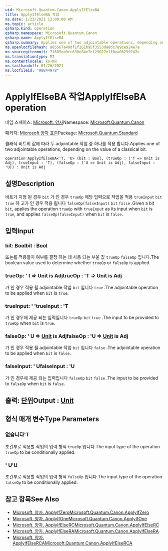 ```yaml
---
uid: Microsoft.Quantum.Canon.ApplyIfElseBA
title: ApplyIfElseBA 작업
ms.date: 1/23/2021 12:00:00 AM
ms.topic: article
qsharp.kind: operation
qsharp.namespace: Microsoft.Quantum.Canon
qsharp.name: ApplyIfElseBA
qsharp.summary: Applies one of two adjointable operations, depending on the value of a classical bit.
ms.openlocfilehash: a85567a49df1f261b95f3553da8dc789ce924e7a
ms.sourcegitcommit: 71605ea9cc630e84e7ef29027e1f0ea06299747e
ms.translationtype: MT
ms.contentlocale: ko-KR
ms.lasthandoff: 01/26/2021
ms.locfileid: "98844978"
---
```

# <a name="applyifelseba-operation"></a><span data-ttu-id="2b09d-102">ApplyIfElseBA 작업</span><span class="sxs-lookup"><span data-stu-id="2b09d-102">ApplyIfElseBA operation</span></span>

<span data-ttu-id="2b09d-103">네임 스페이스: [Microsoft. 양자](xref:Microsoft.Quantum.Canon)</span><span class="sxs-lookup"><span data-stu-id="2b09d-103">Namespace: [Microsoft.Quantum.Canon](xref:Microsoft.Quantum.Canon)</span></span>

<span data-ttu-id="2b09d-104">패키지: [Microsoft 양자 표준](https://nuget.org/packages/Microsoft.Quantum.Standard)</span><span class="sxs-lookup"><span data-stu-id="2b09d-104">Package: [Microsoft.Quantum.Standard](https://nuget.org/packages/Microsoft.Quantum.Standard)</span></span>


<span data-ttu-id="2b09d-105">클래식 비트의 값에 따라 두 adjointable 작업 중 하나를 적용 합니다.</span><span class="sxs-lookup"><span data-stu-id="2b09d-105">Applies one of two adjointable operations, depending on the value of a classical bit.</span></span>

```qsharp
operation ApplyIfElseBA<'T, 'U> (bit : Bool, (trueOp : ('T => Unit is Adj), trueInput : 'T), (falseOp : ('U => Unit is Adj), falseInput : 'U)) : Unit is Adj
```


## <a name="description"></a><span data-ttu-id="2b09d-106">설명</span><span class="sxs-lookup"><span data-stu-id="2b09d-106">Description</span></span>

<span data-ttu-id="2b09d-107">비트가 지정 된 경우 `bit` 가 인 경우 `trueOp` 해당 입력으로 작업을 적용 `trueInput` `bit` `true` 하 고가 인 경우 적용 됩니다 `falseOp(falseInput)` `bit` `false` .</span><span class="sxs-lookup"><span data-stu-id="2b09d-107">Given a bit `bit`, applies the operation `trueOp` with `trueInput` as its input when `bit` is `true`, and applies `falseOp(falseInput)` when `bit` is `false`.</span></span>

## <a name="input"></a><span data-ttu-id="2b09d-108">입력</span><span class="sxs-lookup"><span data-stu-id="2b09d-108">Input</span></span>

### <a name="bit--bool"></a><span data-ttu-id="2b09d-109">bit: [Bool](xref:microsoft.quantum.lang-ref.bool)</span><span class="sxs-lookup"><span data-stu-id="2b09d-109">bit : [Bool](xref:microsoft.quantum.lang-ref.bool)</span></span>

<span data-ttu-id="2b09d-110">또는를 적용할지 여부를 결정 하는 데 사용 되는 부울 값 `trueOp` `falseOp` 입니다.</span><span class="sxs-lookup"><span data-stu-id="2b09d-110">The boolean value used to determine whether `trueOp` or `falseOp` is applied.</span></span>


### <a name="trueop--t--unit--is-adj"></a><span data-ttu-id="2b09d-111">trueOp: ' t => [Unit](xref:microsoft.quantum.lang-ref.unit)  is Adj</span><span class="sxs-lookup"><span data-stu-id="2b09d-111">trueOp : 'T => [Unit](xref:microsoft.quantum.lang-ref.unit)  is Adj</span></span>

<span data-ttu-id="2b09d-112">가 인 경우 적용 될 adjointable 작업 `bit` 입니다 `true` .</span><span class="sxs-lookup"><span data-stu-id="2b09d-112">The adjointable operation to be applied when `bit` is `true`.</span></span>


### <a name="trueinput--t"></a><span data-ttu-id="2b09d-113">trueInput: ' '</span><span class="sxs-lookup"><span data-stu-id="2b09d-113">trueInput : 'T</span></span>

<span data-ttu-id="2b09d-114">가 인 경우에 제공 되는 입력입니다 `trueOp` `bit` `true` .</span><span class="sxs-lookup"><span data-stu-id="2b09d-114">The input to be provided to `trueOp` when `bit` is `true`.</span></span>


### <a name="falseop--u--unit--is-adj"></a><span data-ttu-id="2b09d-115">falseOp: ' U => [Unit](xref:microsoft.quantum.lang-ref.unit)  is Adj</span><span class="sxs-lookup"><span data-stu-id="2b09d-115">falseOp : 'U => [Unit](xref:microsoft.quantum.lang-ref.unit)  is Adj</span></span>

<span data-ttu-id="2b09d-116">가 인 경우 적용 될 adjointable 작업 `bit` 입니다 `false` .</span><span class="sxs-lookup"><span data-stu-id="2b09d-116">The adjointable operation to be applied when `bit` is `false`.</span></span>


### <a name="falseinput--u"></a><span data-ttu-id="2b09d-117">falseInput: ' U</span><span class="sxs-lookup"><span data-stu-id="2b09d-117">falseInput : 'U</span></span>

<span data-ttu-id="2b09d-118">가 인 경우에 제공 되는 입력입니다 `falseOp` `bit` `false` .</span><span class="sxs-lookup"><span data-stu-id="2b09d-118">The input to be provided to `falseOp` when `bit` is `false`.</span></span>



## <a name="output--unit"></a><span data-ttu-id="2b09d-119">출력: [단위](xref:microsoft.quantum.lang-ref.unit)</span><span class="sxs-lookup"><span data-stu-id="2b09d-119">Output : [Unit](xref:microsoft.quantum.lang-ref.unit)</span></span>



## <a name="type-parameters"></a><span data-ttu-id="2b09d-120">형식 매개 변수</span><span class="sxs-lookup"><span data-stu-id="2b09d-120">Type Parameters</span></span>

### <a name="t"></a><span data-ttu-id="2b09d-121">없습니다</span><span class="sxs-lookup"><span data-stu-id="2b09d-121">'T</span></span>

<span data-ttu-id="2b09d-122">조건부로 적용할 작업의 입력 형식 `trueOp` 입니다.</span><span class="sxs-lookup"><span data-stu-id="2b09d-122">The input type of the operation `trueOp` to be conditionally applied.</span></span>
### <a name="u"></a><span data-ttu-id="2b09d-123">' U</span><span class="sxs-lookup"><span data-stu-id="2b09d-123">'U</span></span>

<span data-ttu-id="2b09d-124">조건부로 적용할 작업의 입력 형식 `falseOp` 입니다.</span><span class="sxs-lookup"><span data-stu-id="2b09d-124">The input type of the operation `falseOp` to be conditionally applied.</span></span>

## <a name="see-also"></a><span data-ttu-id="2b09d-125">참고 항목</span><span class="sxs-lookup"><span data-stu-id="2b09d-125">See Also</span></span>

- [<span data-ttu-id="2b09d-126">Microsoft. 양자. ApplyIfZero</span><span class="sxs-lookup"><span data-stu-id="2b09d-126">Microsoft.Quantum.Canon.ApplyIfZero</span></span>](xref:Microsoft.Quantum.Canon.ApplyIfZero)
- [<span data-ttu-id="2b09d-127">Microsoft. 양자. ApplyIfOne</span><span class="sxs-lookup"><span data-stu-id="2b09d-127">Microsoft.Quantum.Canon.ApplyIfOne</span></span>](xref:Microsoft.Quantum.Canon.ApplyIfOne)
- [<span data-ttu-id="2b09d-128">Microsoft. 양자. ApplyIfElseRC</span><span class="sxs-lookup"><span data-stu-id="2b09d-128">Microsoft.Quantum.Canon.ApplyIfElseRC</span></span>](xref:Microsoft.Quantum.Canon.ApplyIfElseRC)
- [<span data-ttu-id="2b09d-129">Microsoft. 양자. ApplyIfElseRA</span><span class="sxs-lookup"><span data-stu-id="2b09d-129">Microsoft.Quantum.Canon.ApplyIfElseRA</span></span>](xref:Microsoft.Quantum.Canon.ApplyIfElseRA)
- [<span data-ttu-id="2b09d-130">Microsoft. 양자. ApplyIfElseRCA</span><span class="sxs-lookup"><span data-stu-id="2b09d-130">Microsoft.Quantum.Canon.ApplyIfElseRCA</span></span>](xref:Microsoft.Quantum.Canon.ApplyIfElseRCA)